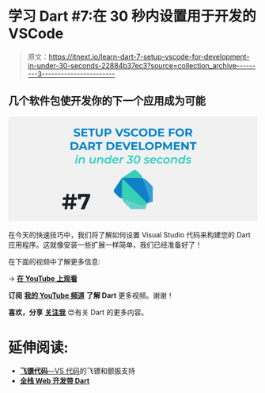 # 学习 Dart #7:在 30 秒内设置用于开发的 VSCode

> 原文：<https://itnext.io/learn-dart-7-setup-vscode-for-development-in-under-30-seconds-22884b37ec3?source=collection_archive---------3----------------------->

## 几个软件包使开发你的下一个应用成为可能

![](img/0bb636b5cc3a40eb2fe75adaa701255f.png)

在今天的快速技巧中，我们将了解如何设置 Visual Studio 代码来构建您的 Dart 应用程序。这就像安装一些扩展一样简单，我们已经准备好了！

在下面的视频中了解更多信息:

→ [**在 YouTube 上观看**](http://bit.ly/2FpjFaw)

**订阅** [**我的 YouTube 频道**](http://bit.ly/2FpjFaw) **了解 Dart** 更多视频。谢谢！

**喜欢，分享** [**关注我**](https://twitter.com/creativ_bracket) 😍有关 Dart 的更多内容。

# 延伸阅读:

*   [**飞镖代码**—VS 代码](https://dartcode.org/)的飞镖和颤振支持
*   [**全栈 Web 开发带 Dart**](http://bit.ly/2FpjFaw)